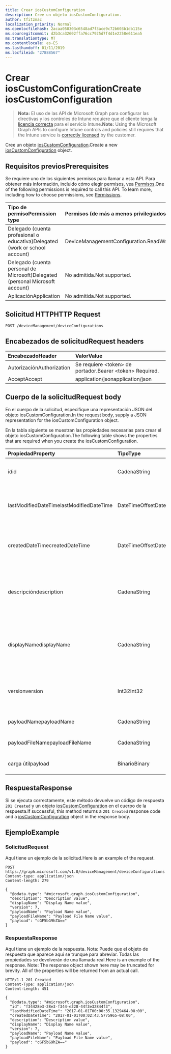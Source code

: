 ```yaml
---
title: Crear iosCustomConfiguration
description: Cree un objeto iosCustomConfiguration.
author: tfitzmac
localization_priority: Normal
ms.openlocfilehash: 2acaa050303c6548ad7f3ace9c72b603b1db115e
ms.sourcegitcommit: d2b3ca32602ffa76cc7925d7f4d1e2258e611ea5
ms.translationtype: MT
ms.contentlocale: es-ES
ms.lasthandoff: 01/11/2019
ms.locfileid: "27888567"
---
```

# <a name="create-ioscustomconfiguration"></a><span data-ttu-id="12075-103">Crear iosCustomConfiguration</span><span class="sxs-lookup"><span data-stu-id="12075-103">Create iosCustomConfiguration</span></span>

> <span data-ttu-id="12075-104">**Nota:** El uso de las API de Microsoft Graph para configurar las directivas y los controles de Intune requiere que el cliente tenga la [licencia correcta](https://go.microsoft.com/fwlink/?linkid=839381) para el servicio Intune.</span><span class="sxs-lookup"><span data-stu-id="12075-104">**Note:** Using the Microsoft Graph APIs to configure Intune controls and policies still requires that the Intune service is [correctly licensed](https://go.microsoft.com/fwlink/?linkid=839381) by the customer.</span></span>

<span data-ttu-id="12075-105">Cree un objeto [iosCustomConfiguration](../resources/intune-deviceconfig-ioscustomconfiguration.md).</span><span class="sxs-lookup"><span data-stu-id="12075-105">Create a new [iosCustomConfiguration](../resources/intune-deviceconfig-ioscustomconfiguration.md) object.</span></span>
## <a name="prerequisites"></a><span data-ttu-id="12075-106">Requisitos previos</span><span class="sxs-lookup"><span data-stu-id="12075-106">Prerequisites</span></span>
<span data-ttu-id="12075-p101">Se requiere uno de los siguientes permisos para llamar a esta API. Para obtener más información, incluido cómo elegir permisos, vea [Permisos](/graph/permissions-reference).</span><span class="sxs-lookup"><span data-stu-id="12075-p101">One of the following permissions is required to call this API. To learn more, including how to choose permissions, see [Permissions](/graph/permissions-reference).</span></span>

|<span data-ttu-id="12075-109">Tipo de permiso</span><span class="sxs-lookup"><span data-stu-id="12075-109">Permission type</span></span>|<span data-ttu-id="12075-110">Permisos (de más a menos privilegiados)</span><span class="sxs-lookup"><span data-stu-id="12075-110">Permissions (from most to least privileged)</span></span>|
|:---|:---|
|<span data-ttu-id="12075-111">Delegado (cuenta profesional o educativa)</span><span class="sxs-lookup"><span data-stu-id="12075-111">Delegated (work or school account)</span></span>|<span data-ttu-id="12075-112">DeviceManagementConfiguration.ReadWrite.All</span><span class="sxs-lookup"><span data-stu-id="12075-112">DeviceManagementConfiguration.ReadWrite.All</span></span>|
|<span data-ttu-id="12075-113">Delegado (cuenta personal de Microsoft)</span><span class="sxs-lookup"><span data-stu-id="12075-113">Delegated (personal Microsoft account)</span></span>|<span data-ttu-id="12075-114">No admitida.</span><span class="sxs-lookup"><span data-stu-id="12075-114">Not supported.</span></span>|
|<span data-ttu-id="12075-115">Aplicación</span><span class="sxs-lookup"><span data-stu-id="12075-115">Application</span></span>|<span data-ttu-id="12075-116">No admitida.</span><span class="sxs-lookup"><span data-stu-id="12075-116">Not supported.</span></span>|

## <a name="http-request"></a><span data-ttu-id="12075-117">Solicitud HTTP</span><span class="sxs-lookup"><span data-stu-id="12075-117">HTTP Request</span></span>
<!-- {
  "blockType": "ignored"
}
-->
``` http
POST /deviceManagement/deviceConfigurations
```

## <a name="request-headers"></a><span data-ttu-id="12075-118">Encabezados de solicitud</span><span class="sxs-lookup"><span data-stu-id="12075-118">Request headers</span></span>
|<span data-ttu-id="12075-119">Encabezado</span><span class="sxs-lookup"><span data-stu-id="12075-119">Header</span></span>|<span data-ttu-id="12075-120">Valor</span><span class="sxs-lookup"><span data-stu-id="12075-120">Value</span></span>|
|:---|:---|
|<span data-ttu-id="12075-121">Autorización</span><span class="sxs-lookup"><span data-stu-id="12075-121">Authorization</span></span>|<span data-ttu-id="12075-122">Se requiere &lt;token&gt; de portador.</span><span class="sxs-lookup"><span data-stu-id="12075-122">Bearer &lt;token&gt; Required.</span></span>|
|<span data-ttu-id="12075-123">Accept</span><span class="sxs-lookup"><span data-stu-id="12075-123">Accept</span></span>|<span data-ttu-id="12075-124">application/json</span><span class="sxs-lookup"><span data-stu-id="12075-124">application/json</span></span>|

## <a name="request-body"></a><span data-ttu-id="12075-125">Cuerpo de la solicitud</span><span class="sxs-lookup"><span data-stu-id="12075-125">Request body</span></span>
<span data-ttu-id="12075-126">En el cuerpo de la solicitud, especifique una representación JSON del objeto iosCustomConfiguration.</span><span class="sxs-lookup"><span data-stu-id="12075-126">In the request body, supply a JSON representation for the iosCustomConfiguration object.</span></span>

<span data-ttu-id="12075-127">En la tabla siguiente se muestran las propiedades necesarias para crear el objeto iosCustomConfiguration.</span><span class="sxs-lookup"><span data-stu-id="12075-127">The following table shows the properties that are required when you create the iosCustomConfiguration.</span></span>

|<span data-ttu-id="12075-128">Propiedad</span><span class="sxs-lookup"><span data-stu-id="12075-128">Property</span></span>|<span data-ttu-id="12075-129">Tipo</span><span class="sxs-lookup"><span data-stu-id="12075-129">Type</span></span>|<span data-ttu-id="12075-130">Descripción</span><span class="sxs-lookup"><span data-stu-id="12075-130">Description</span></span>|
|:---|:---|:---|
|<span data-ttu-id="12075-131">id</span><span class="sxs-lookup"><span data-stu-id="12075-131">id</span></span>|<span data-ttu-id="12075-132">Cadena</span><span class="sxs-lookup"><span data-stu-id="12075-132">String</span></span>|<span data-ttu-id="12075-133">Clave de la entidad.</span><span class="sxs-lookup"><span data-stu-id="12075-133">Key of the entity.</span></span> <span data-ttu-id="12075-134">Heredado de [deviceConfiguration](../resources/intune-deviceconfig-deviceconfiguration.md)</span><span class="sxs-lookup"><span data-stu-id="12075-134">Inherited from [deviceConfiguration](../resources/intune-deviceconfig-deviceconfiguration.md)</span></span>|
|<span data-ttu-id="12075-135">lastModifiedDateTime</span><span class="sxs-lookup"><span data-stu-id="12075-135">lastModifiedDateTime</span></span>|<span data-ttu-id="12075-136">DateTimeOffset</span><span class="sxs-lookup"><span data-stu-id="12075-136">DateTimeOffset</span></span>|<span data-ttu-id="12075-137">Fecha y hora en la que se modificó el objeto por última vez.</span><span class="sxs-lookup"><span data-stu-id="12075-137">DateTime the object was last modified.</span></span> <span data-ttu-id="12075-138">Heredado de [deviceConfiguration](../resources/intune-deviceconfig-deviceconfiguration.md)</span><span class="sxs-lookup"><span data-stu-id="12075-138">Inherited from [deviceConfiguration](../resources/intune-deviceconfig-deviceconfiguration.md)</span></span>|
|<span data-ttu-id="12075-139">createdDateTime</span><span class="sxs-lookup"><span data-stu-id="12075-139">createdDateTime</span></span>|<span data-ttu-id="12075-140">DateTimeOffset</span><span class="sxs-lookup"><span data-stu-id="12075-140">DateTimeOffset</span></span>|<span data-ttu-id="12075-141">Fecha y hora en la que se creó el objeto.</span><span class="sxs-lookup"><span data-stu-id="12075-141">DateTime the object was created.</span></span> <span data-ttu-id="12075-142">Heredado de [deviceConfiguration](../resources/intune-deviceconfig-deviceconfiguration.md)</span><span class="sxs-lookup"><span data-stu-id="12075-142">Inherited from [deviceConfiguration](../resources/intune-deviceconfig-deviceconfiguration.md)</span></span>|
|<span data-ttu-id="12075-143">descripción</span><span class="sxs-lookup"><span data-stu-id="12075-143">description</span></span>|<span data-ttu-id="12075-144">Cadena</span><span class="sxs-lookup"><span data-stu-id="12075-144">String</span></span>|<span data-ttu-id="12075-145">Descripción proporcionada por el administrador de la configuración del dispositivo.</span><span class="sxs-lookup"><span data-stu-id="12075-145">Admin provided description of the Device Configuration.</span></span> <span data-ttu-id="12075-146">Heredado de [deviceConfiguration](../resources/intune-deviceconfig-deviceconfiguration.md)</span><span class="sxs-lookup"><span data-stu-id="12075-146">Inherited from [deviceConfiguration](../resources/intune-deviceconfig-deviceconfiguration.md)</span></span>|
|<span data-ttu-id="12075-147">displayName</span><span class="sxs-lookup"><span data-stu-id="12075-147">displayName</span></span>|<span data-ttu-id="12075-148">Cadena</span><span class="sxs-lookup"><span data-stu-id="12075-148">String</span></span>|<span data-ttu-id="12075-149">Nombre proporcionado por el administrador de la configuración del dispositivo.</span><span class="sxs-lookup"><span data-stu-id="12075-149">Admin provided name of the device configuration.</span></span> <span data-ttu-id="12075-150">Heredado de [deviceConfiguration](../resources/intune-deviceconfig-deviceconfiguration.md)</span><span class="sxs-lookup"><span data-stu-id="12075-150">Inherited from [deviceConfiguration](../resources/intune-deviceconfig-deviceconfiguration.md)</span></span>|
|<span data-ttu-id="12075-151">version</span><span class="sxs-lookup"><span data-stu-id="12075-151">version</span></span>|<span data-ttu-id="12075-152">Int32</span><span class="sxs-lookup"><span data-stu-id="12075-152">Int32</span></span>|<span data-ttu-id="12075-153">Versión de la configuración del dispositivo.</span><span class="sxs-lookup"><span data-stu-id="12075-153">Version of the device configuration.</span></span> <span data-ttu-id="12075-154">Heredado de [deviceConfiguration](../resources/intune-deviceconfig-deviceconfiguration.md)</span><span class="sxs-lookup"><span data-stu-id="12075-154">Inherited from [deviceConfiguration](../resources/intune-deviceconfig-deviceconfiguration.md)</span></span>|
|<span data-ttu-id="12075-155">payloadName</span><span class="sxs-lookup"><span data-stu-id="12075-155">payloadName</span></span>|<span data-ttu-id="12075-156">Cadena</span><span class="sxs-lookup"><span data-stu-id="12075-156">String</span></span>|<span data-ttu-id="12075-157">Nombre que se muestra al usuario.</span><span class="sxs-lookup"><span data-stu-id="12075-157">Name that is displayed to the user.</span></span>|
|<span data-ttu-id="12075-158">payloadFileName</span><span class="sxs-lookup"><span data-stu-id="12075-158">payloadFileName</span></span>|<span data-ttu-id="12075-159">Cadena</span><span class="sxs-lookup"><span data-stu-id="12075-159">String</span></span>|<span data-ttu-id="12075-160">Nombre de archivo de carga útil (\*.mobileconfig</span><span class="sxs-lookup"><span data-stu-id="12075-160">Payload file name (\*.mobileconfig</span></span> | <span data-ttu-id="12075-161">\*.xml).</span><span class="sxs-lookup"><span data-stu-id="12075-161">\*.xml).</span></span>|
|<span data-ttu-id="12075-162">carga útil</span><span class="sxs-lookup"><span data-stu-id="12075-162">payload</span></span>|<span data-ttu-id="12075-163">Binario</span><span class="sxs-lookup"><span data-stu-id="12075-163">Binary</span></span>|<span data-ttu-id="12075-164">Carga útil.</span><span class="sxs-lookup"><span data-stu-id="12075-164">Payload.</span></span> <span data-ttu-id="12075-165">(Matriz de bytes codificada UTF8)</span><span class="sxs-lookup"><span data-stu-id="12075-165">(UTF8 encoded byte array)</span></span>|



## <a name="response"></a><span data-ttu-id="12075-166">Respuesta</span><span class="sxs-lookup"><span data-stu-id="12075-166">Response</span></span>
<span data-ttu-id="12075-167">Si se ejecuta correctamente, este método devuelve un código de respuesta `201 Created` y un objeto [iosCustomConfiguration](../resources/intune-deviceconfig-ioscustomconfiguration.md) en el cuerpo de la respuesta.</span><span class="sxs-lookup"><span data-stu-id="12075-167">If successful, this method returns a `201 Created` response code and a [iosCustomConfiguration](../resources/intune-deviceconfig-ioscustomconfiguration.md) object in the response body.</span></span>

## <a name="example"></a><span data-ttu-id="12075-168">Ejemplo</span><span class="sxs-lookup"><span data-stu-id="12075-168">Example</span></span>
### <a name="request"></a><span data-ttu-id="12075-169">Solicitud</span><span class="sxs-lookup"><span data-stu-id="12075-169">Request</span></span>
<span data-ttu-id="12075-170">Aquí tiene un ejemplo de la solicitud.</span><span class="sxs-lookup"><span data-stu-id="12075-170">Here is an example of the request.</span></span>
``` http
POST https://graph.microsoft.com/v1.0/deviceManagement/deviceConfigurations
Content-type: application/json
Content-length: 279

{
  "@odata.type": "#microsoft.graph.iosCustomConfiguration",
  "description": "Description value",
  "displayName": "Display Name value",
  "version": 7,
  "payloadName": "Payload Name value",
  "payloadFileName": "Payload File Name value",
  "payload": "cGF5bG9hZA=="
}
```

### <a name="response"></a><span data-ttu-id="12075-171">Respuesta</span><span class="sxs-lookup"><span data-stu-id="12075-171">Response</span></span>
<span data-ttu-id="12075-p109">Aquí tiene un ejemplo de la respuesta. Nota: Puede que el objeto de respuesta que aparece aquí se trunque para abreviar. Todas las propiedades se devolverán de una llamada real.</span><span class="sxs-lookup"><span data-stu-id="12075-p109">Here is an example of the response. Note: The response object shown here may be truncated for brevity. All of the properties will be returned from an actual call.</span></span>
``` http
HTTP/1.1 201 Created
Content-Type: application/json
Content-Length: 451

{
  "@odata.type": "#microsoft.graph.iosCustomConfiguration",
  "id": "f34428e3-28e3-f344-e328-44f3e32844f3",
  "lastModifiedDateTime": "2017-01-01T00:00:35.1329464-08:00",
  "createdDateTime": "2017-01-01T00:02:43.5775965-08:00",
  "description": "Description value",
  "displayName": "Display Name value",
  "version": 7,
  "payloadName": "Payload Name value",
  "payloadFileName": "Payload File Name value",
  "payload": "cGF5bG9hZA=="
}
```



